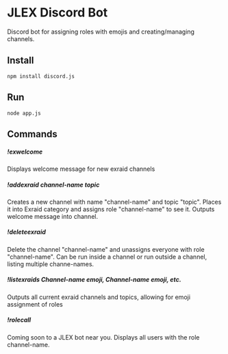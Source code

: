 JLEX Discord Bot
====================
Discord bot for assigning roles with emojis and creating/managing channels.

## Install
```
npm install discord.js
```
## Run
```
node app.js
```

## Commands

##### !exwelcome
Displays welcome message for new exraid channels

##### !addexraid channel-name topic
Creates a new channel with name "channel-name" and topic "topic". Places it into Exraid category and assigns role "channel-name" to see it. Outputs welcome message into channel.

##### !deleteexraid
Delete the channel "channel-name" and unassigns everyone with role "channel-name". Can be run inside a channel or run outside a channel, listing multiple channe-names.

##### !listexraids Channel-name emoji, Channel-name emoji, etc. 
Outputs all current exraid channels and topics, allowing for emoji assignment of roles

##### !rolecall
Coming soon to a JLEX bot near you.
Displays all users with the role channel-name.